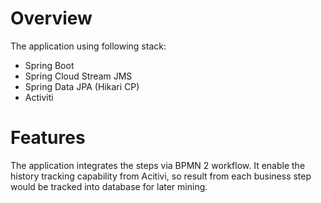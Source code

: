 # Overview
The application using following stack:
* Spring Boot
* Spring Cloud Stream JMS
* Spring Data JPA (Hikari CP)
* Activiti

# Features
The application integrates the steps via BPMN 2 workflow. It enable the history tracking capability from Acitivi, so result from each business step would be tracked into database for later mining.
